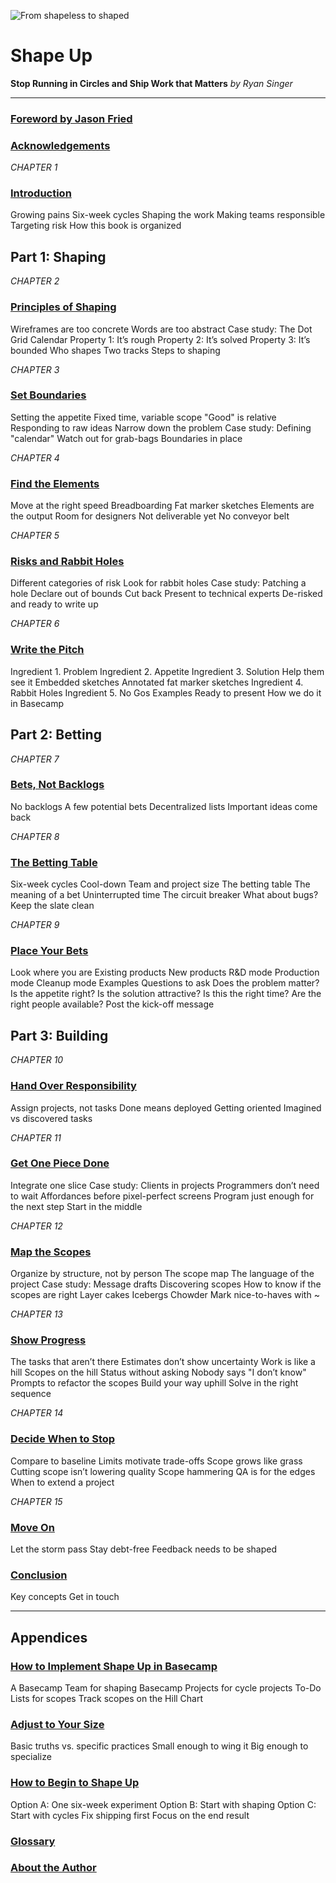 
![From shapeless to shaped](cover_summary-e9e01e28012e9df5a411d2eeb4643bd1f6e0630987aa801e132054694811f0a7.jpg)


# Shape Up
**Stop Running in Circles and Ship Work that Matters** 
*by Ryan Singer*

---

### [Foreword by Jason Fried](00.00-Foreword.md)
### [Acknowledgements](00.01-Acknowledgements.md)

*CHAPTER 1*
### [Introduction](01-Introduction.md)
Growing pains
Six-week cycles
Shaping the work
Making teams responsible
Targeting risk
How this book is organized

## Part 1: Shaping
*CHAPTER 2*
### [Principles of Shaping](02-Principles-of-Shaping.md)
Wireframes are too concrete
Words are too abstract
Case study: The Dot Grid Calendar
Property 1: It’s rough
Property 2: It’s solved
Property 3: It’s bounded
Who shapes
Two tracks
Steps to shaping

*CHAPTER 3*
### [Set Boundaries](03-Set-Boundaries.md)
Setting the appetite
Fixed time, variable scope
"Good" is relative
Responding to raw ideas
Narrow down the problem
Case study: Defining "calendar"
Watch out for grab-bags
Boundaries in place

*CHAPTER 4*
### [Find the Elements](04-Find-the-Elements.md)
Move at the right speed
Breadboarding
Fat marker sketches
Elements are the output
Room for designers
Not deliverable yet
No conveyor belt

*CHAPTER 5*
### [Risks and Rabbit Holes](05-Risks-and-Rabbit-Holes.md)
Different categories of risk
Look for rabbit holes
Case study: Patching a hole
Declare out of bounds
Cut back
Present to technical experts
De-risked and ready to write up

*CHAPTER 6*
### [Write the Pitch](06-Write-the-Pitch.md)
Ingredient 1. Problem
Ingredient 2. Appetite
Ingredient 3. Solution
Help them see it
Embedded sketches
Annotated fat marker sketches
Ingredient 4. Rabbit Holes
Ingredient 5. No Gos
Examples
Ready to present
How we do it in Basecamp

## Part 2: Betting
*CHAPTER 7*
### [Bets, Not Backlogs](07-Bets-Not-Backlogs.md)
No backlogs
A few potential bets
Decentralized lists
Important ideas come back

*CHAPTER 8*
### [The Betting Table](08-The-Betting-Table.md)
Six-week cycles
Cool-down
Team and project size
The betting table
The meaning of a bet
Uninterrupted time
The circuit breaker
What about bugs?
Keep the slate clean

*CHAPTER 9*
### [Place Your Bets](09-Place-Your-Bets.md)
Look where you are
Existing products
New products
R&D mode
Production mode
Cleanup mode
Examples
Questions to ask
Does the problem matter?
Is the appetite right?
Is the solution attractive?
Is this the right time?
Are the right people available?
Post the kick-off message

## Part 3: Building
*CHAPTER 10*
### [Hand Over Responsibility](10-Hand-Over-Responsibility.md)
Assign projects, not tasks
Done means deployed
Getting oriented
Imagined vs discovered tasks

*CHAPTER 11*
### [Get One Piece Done](11-Get-One-Piece-Done.md)
Integrate one slice
Case study: Clients in projects
Programmers don’t need to wait
Affordances before pixel-perfect screens
Program just enough for the next step
Start in the middle

*CHAPTER 12*
### [Map the Scopes](12-Map-the-Scopes.md)
Organize by structure, not by person
The scope map
The language of the project
Case study: Message drafts
Discovering scopes
How to know if the scopes are right
Layer cakes
Icebergs
Chowder
Mark nice-to-haves with ~

*CHAPTER 13*
### [Show Progress](13-Show-Progress.md)
The tasks that aren’t there
Estimates don’t show uncertainty
Work is like a hill
Scopes on the hill
Status without asking
Nobody says "I don’t know"
Prompts to refactor the scopes
Build your way uphill
Solve in the right sequence

*CHAPTER 14*
### [Decide When to Stop](14-Decide-When-to-Stop.md)
Compare to baseline
Limits motivate trade-offs
Scope grows like grass
Cutting scope isn’t lowering quality
Scope hammering
QA is for the edges
When to extend a project

*CHAPTER 15*
### [Move On](15-Move-On.md)
Let the storm pass
Stay debt-free
Feedback needs to be shaped

### [Conclusion](16-Conclusion.md)
Key concepts
Get in touch

---

## Appendices

### [How to Implement Shape Up in Basecamp](17-How-to-Implement-Shape-Up-in-Basecamp.md)
A Basecamp Team for shaping
Basecamp Projects for cycle projects
To-Do Lists for scopes
Track scopes on the Hill Chart

### [Adjust to Your Size](18-Adjust-to-Your-Size.md)
Basic truths vs. specific practices
Small enough to wing it
Big enough to specialize

### [How to Begin to Shape Up](19-How-to-Begin-to-Shape-Up.md)
Option A: One six-week experiment
Option B: Start with shaping
Option C: Start with cycles
Fix shipping first
Focus on the end result

### [Glossary](20-Glossary.md)

### [About the Author](21-About-the-Author.md)

